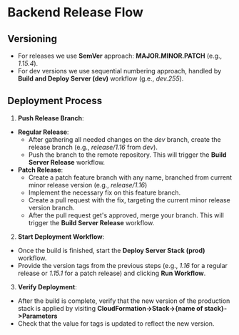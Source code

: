# Backend Release Flow
## Versioning
- For releases we use **SemVer** approach: **MAJOR.MINOR.PATCH** (e.g., _1.15.4_).
- For dev versions we use sequential numbering approach, handled by **Build and Deploy Server (dev)** workflow (g.e., _dev.255_).
## Deployment Process
  1. **Push Release Branch**:
  - **Regular Release**:
    - After gathering all needed changes on the _dev_ branch, create the release branch (e.g., _release/1.16_ from _dev_).
    - Push the branch to the remote repository. This will trigger the **Build Server Release** workflow.
  - **Patch Release**:
    - Create a patch feature branch with any name, branched from current minor release version (e.g., _release/1.16_)
    - Implement the necessary fix on this feature branch.
    - Create a pull request with the fix, targeting the current minor release version branch.
    - After the pull request get's approved, merge your branch. This will trigger the **Build Server Release** workflow.
  2. **Start Deployment Workflow**: 
  - Once the build is finished, start the **Deploy Server Stack (prod)** workflow.
  - Provide the version tags from the previous steps (e.g., _1.16_ for a regular release or _1.15.1_ for a patch release) and clicking **Run Workflow**.
  3. **Verify Deployment**: 
  - After the build is complete, verify that the new version of the production stack is applied by visiting **CloudFormation->Stack->{name of stack}->Parameters**
  - Check that the value for tags is updated to reflect the new version.
